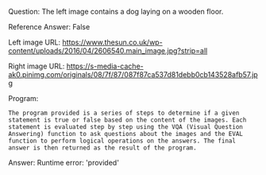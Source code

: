 Question: The left image contains a dog laying on a wooden floor.

Reference Answer: False

Left image URL: https://www.thesun.co.uk/wp-content/uploads/2016/04/2606540.main_image.jpg?strip=all

Right image URL: https://s-media-cache-ak0.pinimg.com/originals/08/7f/87/087f87ca537d81debb0cb143528afb57.jpg

Program:

```
The program provided is a series of steps to determine if a given statement is true or false based on the content of the images. Each statement is evaluated step by step using the VQA (Visual Question Answering) function to ask questions about the images and the EVAL function to perform logical operations on the answers. The final answer is then returned as the result of the program.
```
Answer: Runtime error: 'provided'

